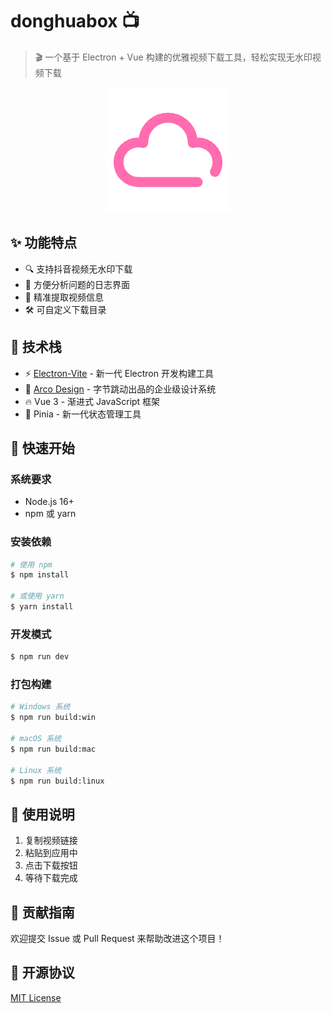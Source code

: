 # donghuabox 📺

> 🎬 一个基于 Electron + Vue 构建的优雅视频下载工具，轻松实现无水印视频下载

<div align="center">
  <img src="./resources/icon.png" alt="donghuabox logo" width="200">
</div>

## ✨ 功能特点

- 🔍 支持抖音视频无水印下载
- 🚀 方便分析问题的日志界面
- 🎯 精准提取视频信息
- 🛠 可自定义下载目录

## 🔧 技术栈

- ⚡️ [Electron-Vite](https://cn.electron-vite.org/guide/) - 新一代 Electron 开发构建工具
- 🎨 [Arco Design](https://arco.design/) - 字节跳动出品的企业级设计系统
- 🔥 Vue 3 - 渐进式 JavaScript 框架
- 🎉 Pinia - 新一代状态管理工具

## 🚀 快速开始

### 系统要求

- Node.js 16+
- npm 或 yarn

### 安装依赖

```bash
# 使用 npm
$ npm install

# 或使用 yarn
$ yarn install
```

### 开发模式

```bash
$ npm run dev
```

### 打包构建

```bash
# Windows 系统
$ npm run build:win

# macOS 系统
$ npm run build:mac

# Linux 系统
$ npm run build:linux
```

## 📝 使用说明

1. 复制视频链接
2. 粘贴到应用中
3. 点击下载按钮
4. 等待下载完成

## 🤝 贡献指南

欢迎提交 Issue 或 Pull Request 来帮助改进这个项目！

## 📄 开源协议

[MIT License](./LICENSE)

